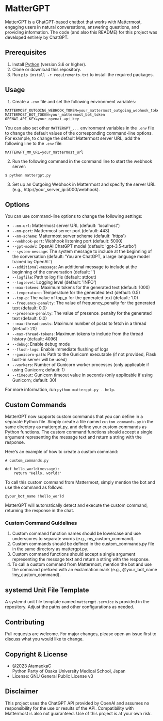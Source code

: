 # MatterGPT

MatterGPT is a ChatGPT-based chatbot that works with Mattermost, engaging users in natural conversations, answering questions, and providing information.
The code (and also this README) for this project was developed entirely by ChatGPT.

## Prerequisites

1. Install [Python](https://www.python.org/downloads/) (version 3.6 or higher).
2. Clone or download this repository.
3. Run `pip install -r requirements.txt` to install the required packages.

## Usage

1. Create a `.env` file and set the following environment variables:

```
MATTERMOST_OUTGOING_WEBHOOK_TOKEN=your_mattermost_outgoing_webhook_token
MATTERMOST_BOT_TOKEN=your_mattermost_bot_token
OPENAI_API_KEY=your_openai_api_key
```

You can also set other `MATTERGPT_...` environment variables in the `.env` file to change the default values of the corresponding command-line options. 
For example, to change the default Mattermost server URL, add the following line to the `.env` file:

```
MATTERGPT_MM_URL=your_mattermost_url
```

2. Run the following command in the command line to start the webhook server:

```
$ python mattergpt.py
```

3. Set up an Outgoing Webhook in Mattermost and specify the server URL (e.g., http://your_server_ip:5000/webhook).

## Options

You can use command-line options to change the following settings:

- `--mm-url`: Mattermost server URL (default: 'localhost')
- `--mm-port`: Mattermost server port (default: 443)
- `--mm-scheme`: Mattermost server scheme (default: 'https')
- `--webhook-port`: Webhook listening port (default: 5000)
- `--gpt-model`: OpenAI ChatGPT model (default: 'gpt-3.5-turbo')
- `--system-message`: The system message to include at the beginning of the conversation (default: 'You are ChatGPT, a large language model trained by OpenAI.')
- `--additional-message`: An additional message to include at the beginning of the conversation (default: '')
- `--logfile`: Path to log file (default: stdout)
- `--loglevel`: Logging level (default: 'INFO')
- `--max-tokens`: Maximum tokens for the generated text (default: 1000)
- `--temperature`: Temperature for the generated text (default: 0.5)
- `--top-p`: The value of top_p for the generated text (default: 1.0)
- `--frequency-penalty`: The value of frequency_penalty for the generated text (default: 0.0)
- `--presence-penalty`: The value of presence_penalty for the generated text (default: 0.0)
- `--max-thread-posts`: Maximum number of posts to fetch in a thread (default: 20)
- `--max-thread-tokens`: Maximum tokens to include from the thread history (default: 4096)
- `--debug`: Enable debug mode
- `--flush-logs`: Enable immediate flushing of logs
- `--gunicorn-path`: Path to the Gunicorn executable (if not provided, Flask built-in server will be used)
- `--workers`: Number of Gunicorn worker processes (only applicable if using Gunicorn; default: 1)
- `--timeout`: Gunicorn timeout value in seconds (only applicable if using Gunicorn; default: 30)

For more information, run `python mattergpt.py --help`.

## Custom Commands

MatterGPT now supports custom commands that you can define in a separate Python file. 
Simply create a file named `custom_commands.py` in the same directory as mattergpt.py, and define your custom commands as Python functions. 
The custom command functions should accept a single argument representing the message text and return a string with the response.

Here's an example of how to create a custom command:

```
# custom_commands.py

def hello_world(message):
    return "Hello, world!"
```

To call this custom command from Mattermost, simply mention the bot and use the command as follows:
```
@your_bot_name !hello_world
```

MatterGPT will automatically detect and execute the custom command, returning the response in the chat.

### Custom Command Guidelines

1. Custom command function names should be lowercase and use underscores to separate words (e.g., my_custom_command).
2. Custom commands should be defined in the custom_commands.py file in the same directory as mattergpt.py.
3. Custom command functions should accept a single argument representing the message text and return a string with the response.
4. To call a custom command from Mattermost, mention the bot and use the command prefixed with an exclamation mark (e.g., @your_bot_name !my_custom_command).

## systemd Unit File Template

A systemd unit file template named `mattergpt.service` is provided in the repository.
Adjust the paths and other configurations as needed.

## Contributing

Pull requests are welcome. For major changes, please open an issue first to discuss what you would like to change.

## Copyright & License

- @2023 AtamaokaC  
  Python Party of Osaka University Medical School, Japan
- License: GNU General Public License v3

## Disclaimer

This project uses the ChatGPT API provided by OpenAI and assumes no responsibility for the use or results of the API.
Compatibility with Mattermost is also not guaranteed. Use of this project is at your own risk.
